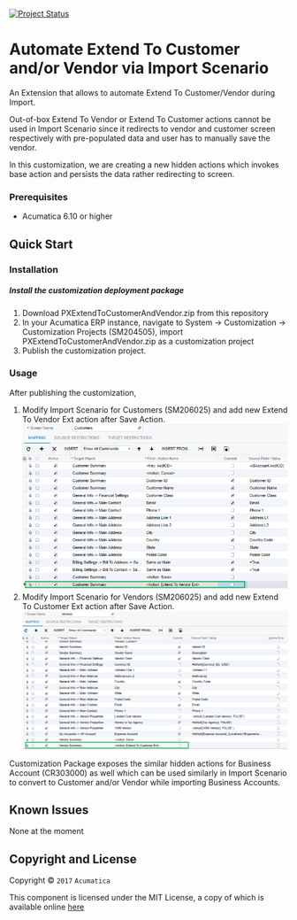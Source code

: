 [![Project Status](http://opensource.box.com/badges/active.svg)](http://opensource.box.com/badges)

Automate Extend To Customer and/or Vendor via Import Scenario 
==================================
An Extension that allows to automate Extend To Customer/Vendor during Import.

Out-of-box Extend To Vendor or Extend To Customer actions cannot be used in Import Scenario since it redirects to vendor and customer screen respectively with pre-populated data and user has to manually save the vendor.

In this customization, we are creating a new hidden actions which invokes base action and persists the data rather redirecting to screen.

### Prerequisites
* Acumatica 6.10 or higher

Quick Start
-----------

### Installation

##### Install the customization deployment package
1. Download PXExtendToCustomerAndVendor.zip from this repository
2. In your Acumatica ERP instance, navigate to System -> Customization -> Customization Projects (SM204505), import PXExtendToCustomerAndVendor.zip as a customization project
3. Publish the customization project.

### Usage

After publishing the customization,
1. Modify Import Scenario for Customers (SM206025) and add new Extend To Vendor Ext action after Save Action.
![Screenshot](/_ReadMeImages/SM206025IC.png)
2. Modify Import Scenario for Vendors (SM206025) and add new Extend To Customer Ext action after Save Action.
![Screenshot](/_ReadMeImages/SM206025IV.png)

Customization Package exposes the similar hidden actions for Business Account (CR303000) as well which can be used similarly in Import Scenario to convert to Customer and/or Vendor while importing Business Accounts.

Known Issues
------------
None at the moment

## Copyright and License

Copyright © `2017` `Acumatica`

This component is licensed under the MIT License, a copy of which is available online [here](LICENSE.md)
